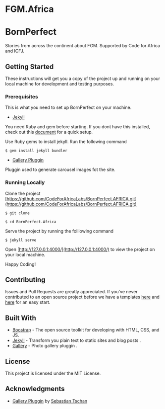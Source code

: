 
# FGM.Africa
# BornPerfect

Stories from across the continent about FGM. Supported by Code for Africa and ICFJ.

## Getting Started

These instructions will get you a copy of the project up and running on your local machine for development and testing purposes.


### Prerequisites

This is what you need to set up BornPerfect on your machine.

- [Jekyll](https://jekyllrb.com/)

You need Ruby and gem before starting. If you dont have this installed, check out this [document](https://www.ruby-lang.org/en/documentation/installation/) for a quick setup. 

Use Ruby gems to install jekyll. Run the following command

```
$ gem install jekyll bundler
```

- [Gallery Pluggin](https://github.com/blueimp/Gallery)

Pluggin used to generate carousel images fot the site.



### Running Locally

Clone the project [https://github.com/CodeForAfricaLabs/BornPerfect.AFRICA.git](https://github.com/CodeForAfricaLabs/BornPerfect.AFRICA.git)

```
$ git clone

$ cd BornPerfect.Africa
```


Serve the project by running the folllowing command

```
$ jekyll serve

```
Open [http://127.0.0.1:4000/](http://127.0.0.1:4000/) to view the project on your local machine.

Happy Coding!


## Contributing

Issues and Pull Requests are greatly appreciated. If you've never contributed to an open source project before we have a templates [here](https://github.com/CodeForAfricaLabs/BornPerfect.AFRICA/issues) and [here](https://github.com/CodeForAfricaLabs/BornPerfect.AFRICA/pulls) for an easy start.


## Built With

* [Boostrap](https://getbootstrap.com/) -  The open source toolkit for developing with HTML, CSS, and JS.
* [Jekyll](https://jekyllrb.com/) - Transform you plain text to static sites and blog posts .
* [Gallery](https://github.com/blueimp/Gallery) - Photo gallery pluggin .


## License

This project is licensed under the MIT License.
## Acknowledgments

* [Gallery Pluggin](https://github.com/blueimp/Gallery) by [Sebastian Tschan](https://github.com/blueimp)
